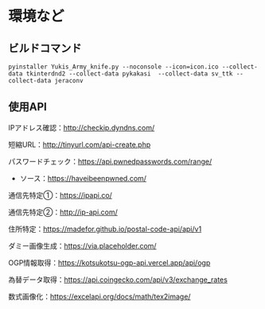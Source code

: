 # 環境など

## ビルドコマンド

```
pyinstaller Yukis_Army_knife.py --noconsole --icon=icon.ico --collect-data tkinterdnd2 --collect-data pykakasi  --collect-data sv_ttk --collect-data jeraconv
```

## 使用API

IPアドレス確認：http://checkip.dyndns.com/

短縮URL：http://tinyurl.com/api-create.php

パスワードチェック：https://api.pwnedpasswords.com/range/

* ソース：https://haveibeenpwned.com/

通信先特定①：https://ipapi.co/

通信先特定②：http://ip-api.com/

住所特定：https://madefor.github.io/postal-code-api/api/v1

ダミー画像生成：https://via.placeholder.com/

OGP情報取得：https://kotsukotsu-ogp-api.vercel.app/api/ogp

為替データ取得：https://api.coingecko.com/api/v3/exchange_rates

数式画像化：https://excelapi.org/docs/math/tex2image/